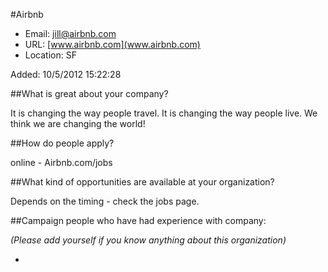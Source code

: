 
#Airbnb

* Email: [jill@airbnb.com](mailto:jill@airbnb.com)
* URL: [www.airbnb.com](www.airbnb.com)
* Location: SF

Added: 10/5/2012 15:22:28

##What is great about your company?

It is changing the way people travel.  It is changing the way people live.  We think we are changing the world!

##How do people apply?

online - Airbnb.com/jobs

##What kind of opportunities are available at your organization?

Depends on the timing - check the jobs page.

##Campaign people who have had experience with company:

*(Please add yourself if you know anything about this organization)*

* 


    